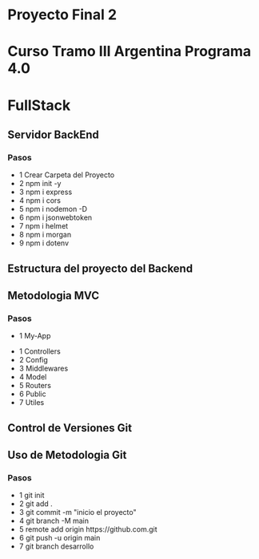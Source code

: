 <di>
    <h1>Proyecto Final 2</h1>
    <h1>Curso Tramo III Argentina Programa 4.0 </h1>
    <h1>FullStack</h1>
        <section>
        <h2>Servidor BackEnd</h2> 
        <h3>Pasos</h3>
            <ul>
            <li>1 Crear Carpeta del Proyecto</li>
            <li>2 npm init -y</li>
            <li>3 npm i express</li>
            <li>4 npm i cors</li>
            <li>5 npm i nodemon -D</li>
            <li>6 npm i jsonwebtoken</li>
            <li>7 npm i helmet</li>
            <li>8 npm i morgan</li>
            <li>9 npm i dotenv</li>
            </ul>
        </section>
         <section>
        <h2>Estructura del proyecto del Backend</h2> 
        <h2>Metodologia MVC</h2> 
        <h3>Pasos</h3>
            <ul>
            <li>1 My-App</li>
            </ul>
                <ul>
                <li>1 Controllers</li>
                <li>2 Config</li>
                <li>3 Middlewares</li>
                <li>4 Model</li>
                <li>5 Routers</li>
                <li>6 Public</li>
                <li>7 Utiles</li>
                </ul>
        </section>
        <section>
        <h2>Control de Versiones Git</h2> 
        <h2>Uso de Metodologia Git</h2> 
        <h3>Pasos</h3>
            <ul>
            <li>1 git init</li>
            <li>2 git add .</li>
            <li>3 git commit -m "inicio el proyecto"</li>
            <li>4 git branch -M main</li>
            <li>5 remote add origin https://github.com.git</li>
            <li>6 git push -u origin main</li>
            <li>7 git branch desarrollo</li>
            </ul>
        </section>

</di>